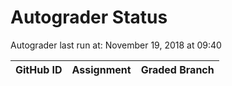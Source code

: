 # Autograder Status
Autograder last run at: November 19, 2018 at 09:40

| GitHub ID | Assignment | Graded Branch |
|-----------|------------|---------------|
